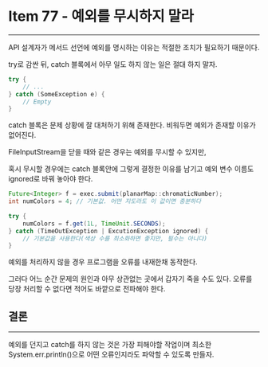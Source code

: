 # Item 77 - 예외를 무시하지 말라

<hr>

API 설계자가 메서드 선언에 예외를 명시하는 이유는 적절한 조치가 필요하기 때문이다.

try로 감싼 뒤, catch 블록에서 아무 일도 하지 않는 일은 절대 하지 말자.

```Java
try {
    // ...
} catch (SomeException e) {
    // Empty
}
```

catch 블록은 문제 상황에 잘 대처하기 위해 존재한다. 비워두면 예외가 존재할 이유가 없어진다.

FileInputStream을 닫을 때와 같은 경우는 예외를 무시할 수 있지만,

혹시 무시할 경우에는 catch 블록안에 그렇게 결정한 이유를 남기고 예외 변수 이름도 ignored로 바꿔 놓아야 한다.

```Java
Future<Integer> f = exec.submit(planarMap::chromaticNumber);
int numColors = 4; // 기본값. 어떤 지도라도 이 값이면 충분하다
        
try {
    numColors = f.get(1L, TimeUnit.SECONDS);
} catch (TimeOutException | ExcutionException ignored) {
    // 기본값을 사용한다(색상 수를 최소화하면 좋지만, 필수는 아니다)
}
```
예외를 처리하지 않을 경우 프로그램을 오류를 내재한채 동작한다.

그러다 어느 순간 문제의 원인과 아무 상관없는 곳에서 갑자기 죽을 수도 있다. 오류를 당장 처리할 수 없다면 적어도 바깥으로 전파해야 한다.

## 결론

<hr>

예외를 던지고 catch를 하지 않는 것은 가장 피해야할 작업이며 최소한 System.err.println()으로 어떤 오류인지라도 파악할 수 있도록 만들자.